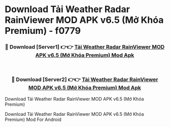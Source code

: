 # Download Tải Weather Radar RainViewer MOD APK v6.5 (Mở Khóa Premium) - f0779


<div align="center">
<h3>🔴 Download [Server1] 👉👉 <a href="https://apk-comot.site?title=Tải_Weather_Radar_RainViewer_MOD_APK_v6.5_(Mở_Khóa_Premium)">Tải Weather Radar RainViewer MOD APK v6.5 (Mở Khóa Premium) Mod Apk</a></h3><br>
<h3>🔴 Download [Server2] 👉👉 <a href="https://apk-comot.site?title=Tải_Weather_Radar_RainViewer_MOD_APK_v6.5_(Mở_Khóa_Premium)">Tải Weather Radar RainViewer MOD APK v6.5 (Mở Khóa Premium) Mod Apk</a></h3>
</div>



Download Tải Weather Radar RainViewer MOD APK v6.5 (Mở Khóa Premium) 

Download Tải Weather Radar RainViewer MOD APK v6.5 (Mở Khóa Premium) Mod For Android